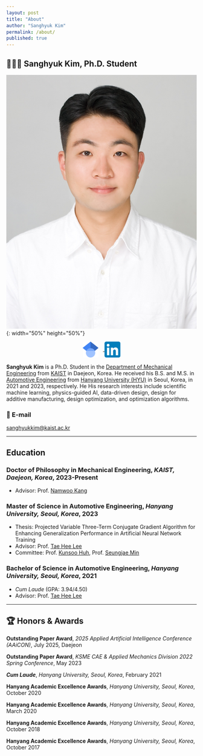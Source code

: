 ```yaml
---
layout: post
title: "About"
author: "Sanghyuk Kim"
permalink: /about/
published: true
---
```


## 👨🏻‍🚀 Sanghyuk Kim, Ph.D. Student

![SanghyukKim](/images/SanghyukKim.jpg){: width="50%" height="50%"}

<div style="text-align: center; margin-top: 8px; margin-bottom: 16px;">
  <a href="https://scholar.google.com/citations?user=RpcCyLQAAAAJ&hl=en" target="_blank">
    <img src="/images/google_scholar_icon.png" alt="Google Scholar" width="42" style="margin-right: 12px; vertical-align: middle;">
  </a>
  <a href="https://www.linkedin.com/in/kim-sanghyuk/" target="_blank">
    <img src="/images/linkedin_icon.png" alt="LinkedIn" width="42" style="vertical-align: middle;">
  </a>
</div>

**Sanghyuk Kim** is a Ph.D. Student in the [Department of Mechanical Engineering](https://me.kaist.ac.kr/eng/main/main.html) from [KAIST](https://www.kaist.ac.kr/) in Daejeon, Korea. He received his B.S. and M.S. in [Automotive Engineering](https://ae.hanyang.ac.kr/) from [Hanyang University (HYU)](https://www.hanyang.ac.kr/) in Seoul, Korea, in 2021 and 2023, respectively. He His research interests include scientific machine learning, physics-guided AI, data-driven design, design for additive manufacturing, design optimization, and optimization algorithms.

### 📧 E-mail

[sanghyukkim@kaist.ac.kr](mailto:sanghyukkim@kaist.ac.kr)

---

## Education

### Doctor of Philosophy in Mechanical Engineering, _KAIST, Daejeon, Korea_, 2023-Present

- Advisor: Prof. [Namwoo Kang](https://scholar.google.com/citations?user=tYU_Cz0AAAAJ&hl=en)

### Master of Science in Automotive Engineering, _Hanyang University, Seoul, Korea_, 2023

- Thesis: Projected Variable Three-Term Conjugate Gradient Algorithm for Enhancing Generalization Performance in Artificial Neural Network Training
- Advisor: Prof. [Tae Hee Lee](https://scholar.google.co.kr/citations?hl=en&user=JxC_VGgAAAAJ)
- Committee: Prof. [Kunsoo Huh](https://scholar.google.co.kr/citations?user=iRQAwt8AAAAJ&hl=en), Prof. [Seungjae Min](https://scholar.google.co.kr/citations?user=1umyIqAAAAAJ&hl=en)

### Bachelor of Science in Automotive Engineering, _Hanyang University, Seoul, Korea_, 2021

- _Cum Laude_ (GPA: 3.94/4.50)
- Advisor: Prof. [Tae Hee Lee](https://scholar.google.co.kr/citations?hl=en&user=JxC_VGgAAAAJ)

---

## 🏆 Honors & Awards

**Outstanding Paper Award**, _2025 Applied Artificial Intelligence Conference (AAiCON)_, July 2025, Daejeon

**Outstanding Paper Award**, _KSME CAE & Applied Mechanics Division 2022 Spring Conference_, May 2023

**_Cum Laude_**, _Hanyang University, Seoul, Korea_, February 2021

**Hanyang Academic Excellence Awards**, _Hanyang University, Seoul, Korea_, October 2020

**Hanyang Academic Excellence Awards**, _Hanyang University, Seoul, Korea_, March 2020

**Hanyang Academic Excellence Awards**, _Hanyang University, Seoul, Korea_, October 2018

**Hanyang Academic Excellence Awards**, _Hanyang University, Seoul, Korea_, October 2017
